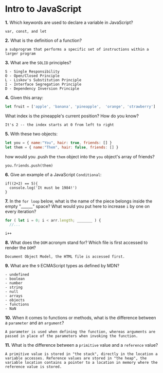 # Intro to JavaScript

**1.** Which keywords are used to declare a variable in JavaScript?
<!-- enter you answer in the space below -->
```
var, const, and let
```
**2.** What is the definition of a function?
<!-- enter you answer in the space below -->
```
a subprogram that performs a specific set of instructions within a larger program
```
**3.** What are the `SOLID` principles?
<!-- enter you answer in the space below -->
```
S - Single Responsibility
O - Open/Closed Principle
L - Liskov's Substitution Principle
I - Interface Segregation Principle
D - Dependency Inversion Principle
```
**4.** Given this array: 
```js
let fruit = ['apple', 'banana', 'pineapple',  'orange', 'strawberry']
``` 
What index is the pineapple's current position? How do you know?
<!-- enter you answer in the space below -->
```
It's 2 -- the index starts at 0 from left to right
```
**5.** With these two objects: 
```js
let you = { name:"You", hair: true, friends: [] }
let them = { name:"Them", hair: false, friends: [] }
```
how would you .push the `them` object into the `you` object's array of friends?
<!-- enter you answer in the space below -->
```
you.friends.push(them)
```

**6.** Give an example of a JavaScript `Conditional`:
<!-- enter you answer in the space below -->
```
if((2+2) == 5){
  console.log('It must be 1984!')
}
```
**7.** In the `for loop` below, what is the name of the piece belongs inside the empty "______" space? What would you put here to increase `i` by one on every iteration?
```js
for ( let i = 0; i < arr.length; _______ ) {
  //...
```
<!-- enter you answer in the space below -->
```
i++
```
**8.** What does the `DOM` acronym stand for? Which file is first accessed to render the `DOM`?
<!-- enter you answer in the space below -->
```
Document Object Model, the HTML file is accessed first.
```

**9.** What are the `9` ECMAScript types as defined by MDN?
<!-- enter you answer in the space below -->
```
- undefined
- boolean
- number
- string
- null
- arrays
- objects
- functions
- NaN
```
**10.** When it comes to functions or methods, what is the difference between a `parameter` and an `argument`?
<!-- enter you answer in the space below -->
```
A parameter is used when defining the function, whereas arguments are passed in place of the parameters when invoking the function.
```
**11.** What is the difference between a `primitive` value and a `reference` value?
<!-- enter you answer in the space below -->
```
A primitive value is stored in "the stack", directly in the location a variable accesses. Reference values are stored in "the heap", the variable location contains a pointer to a location in memory where the reference value is stored.
```
